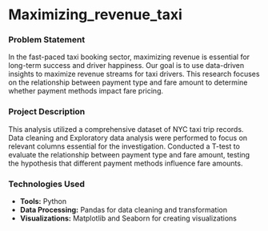 # Maximizing_revenue_taxi

### Problem Statement

In the fast-paced taxi booking sector, maximizing revenue is essential for long-term success and driver happiness. Our goal is to use data-driven insights to maximize revenue streams for taxi drivers. This research focuses on the relationship between payment type and fare amount to determine whether payment methods impact fare pricing.

### Project Description

This analysis utilized a comprehensive dataset of NYC taxi trip records. Data cleaning and Exploratory data analysis were performed to focus on relevant columns essential for the investigation.
Conducted a T-test to evaluate the relationship between payment type and fare amount, testing the hypothesis that different payment methods influence fare amounts.

### Technologies Used

- **Tools:** Python
- **Data Processing:** Pandas for data cleaning and transformation
- **Visualizations:** Matplotlib and Seaborn for creating visualizations
